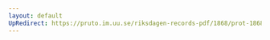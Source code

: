 ```yaml
---
layout: default
UpRedirect: https://pruto.im.uu.se/riksdagen-records-pdf/1868/prot-1868--fk--508.pdf
---
```

